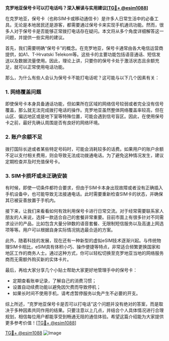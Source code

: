 **克罗地亚保号卡可以打电话吗？深入解读与实用建议[[TG💪+ @esim1088](https://t.me/s/esim1088)]**

在克罗地亚，保号卡（也称SIM卡或移动通信卡）是许多人日常生活中的必备工具。无论是本地居民还是游客，都需要通过保号卡来实现手机通讯功能。然而，很多人对于保号卡是否能够正常拨打电话存在疑问。本文将从多个角度详细解答这一问题，并提供一些实用的建议。

首先，我们需要明确“保号卡”的概念。在克罗地亚，保号卡通常由各大电信运营商提供，如A1、T-Hrvatski Telekom等。这些卡的主要功能包括语音通话、短信发送以及数据流量使用。因此，理论上讲，只要你的保号卡处于激活状态且余额充足，就可以正常使用电话功能。

那么，为什么有些人会认为保号卡不能打电话呢？这可能与以下几个因素有关：

### 1. **网络覆盖问题**
即使保号卡本身具备通话功能，但如果所在区域的网络信号较弱或者完全没有信号覆盖，那么就无法完成拨打电话的操作。克罗地亚虽然整体网络覆盖率较高，但在山区、偏远地区或是地下室等特殊位置，可能会遇到信号盲区。因此，在使用保号卡之前，最好先确认周围是否有良好的网络环境。

### 2. **账户余额不足**
拨打国际长途或者某些特定号码时，可能会消耗较多的话费。如果用户的账户余额不足以支付相关费用，则会导致无法成功拨通电话。为了避免这种情况发生，建议定期检查并及时充值保号卡。

### 3. **SIM卡损坏或未正确安装**
有时候，即使一切条件都符合要求，但由于SIM卡本身出现故障或者没有正确插入手机设备中，也可能导致无法接通电话。此时需要重新检查SIM卡的状态，并确保其已被妥善放置于手机内。

接下来，让我们来看看如何有效利用保号卡进行日常交流。对于经常需要联系家人朋友的人来说，选择一款适合自己的套餐非常重要。目前市面上有很多针对不同需求设计的产品，比如包含大量分钟数的语音套餐、无限制短信服务以及高速上网选项等等。用户可以根据自身实际情况挑选最合适的方案。

此外，随着科技的发展，现在还有一种新型的虚拟eSIM技术逐渐兴起。与传统物理SIM卡相比，eSIM具有体积小巧、操作便捷等特点，非常适合频繁更换国家和地区工作的商务人士。通过这种方式，你可以轻松切换至克罗地亚当地的网络服务商而无需额外购买新的实体卡片。

最后，再给大家分享几个小贴士帮助大家更好地管理手中的保号卡：
- 定期查看账单记录，了解自己的消费习惯；
- 设置自动续费功能以避免因欠费而导致停机；
- 如果长时间不使用手机，请考虑暂停服务以免产生不必要的开支。

综上所述，“克罗地亚保号卡是否可以打电话”这个问题并没有绝对的答案，而是取决于多种因素共同作用的结果。只要注意以上几点，并结合个人具体情况进行合理规划，相信每位用户都能享受到畅通无阻的通信体验。希望这篇介绍能为大家提供更多参考价值！[[TG💪+ @esim1088](https://t.me/s/esim1088)]

[TG💪+ @esim1088](https://t.me/s/esim1088) ![Image](https://i.postimg.cc/4NQfJmqS/Snipaste-2025-05-13-00-14-12.png)